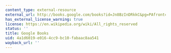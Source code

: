 ```yaml
---
content_type: external-resource
external_url: http://books.google.com/books?id=Jn8BzInDRkkC&pg=PAfrontcover
has_external_license_warning: true
license: https://en.wikipedia.org/wiki/All_rights_reserved
status: ''
title: Google Books
uid: 4a1d6019-e016-4cc9-bc10-fabaac8aa541
wayback_url: ''
---
```

